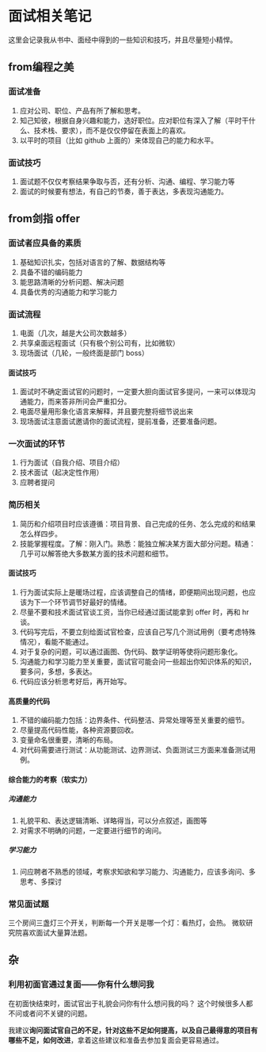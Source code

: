 # 面试相关笔记
这里会记录我从书中、面经中得到的一些知识和技巧，并且尽量短小精悍。

## from编程之美
### 面试准备
1. 应对公司、职位、产品有所了解和思考。
2. 知己知彼，根据自身兴趣和能力，选好职位。应对职位有深入了解（平时干什么、技术栈、要求），而不是仅仅停留在表面上的喜欢。
3. 以平时的项目（比如 github 上面的）来体现自己的能力和水平。

### 面试技巧
1. 面试题不仅仅考察结果争取与否，还有分析、沟通、编程、学习能力等
2. 面试的时候要有想法，有自己的节奏，善于表达，多表现沟通能力。

## from剑指 offer
### 面试者应具备的素质
1. 基础知识扎实，包括对语言的了解、数据结构等
2. 具备不错的编码能力
3. 能思路清晰的分析问题、解决问题
4. 具备优秀的沟通能力和学习能力

### 面试流程
1. 电面（几次，越是大公司次数越多）
2. 共享桌面远程面试（只有极个别公司有，比如微软）
3. 现场面试（几轮，一般终面是部门 boss）

#### 面试技巧
1. 面试时不确定面试官的问题时，一定要大胆向面试官多提问，一来可以体现沟通能力，而来答非所问会严重扣分。
2. 电面尽量用形象化语言来解释，并且要完整将细节说出来
3. 现场面试注意面试邀请你的面试流程，提前准备，还要准备问题。

### 一次面试的环节
1. 行为面试（自我介绍、项目介绍）
2. 技术面试（起决定性作用）
3. 应聘者提问

### 简历相关
1. 简历和介绍项目时应该遵循：项目背景、自己完成的任务、怎么完成的和结果怎么样四步。
2. 技能掌握程度。了解：刚入门。熟悉：能独立解决某方面大部分问题。精通：几乎可以解答绝大多数某方面的技术问题和细节。

#### 面试技巧
1. 行为面试实际上是暖场过程，应该调整自己的情绪，即便期间出现问题，也应该为下一个环节调节好最好的情绪。
2. 尽量不要和技术面试官谈工资，当你已经通过面试能拿到 offer 时，再和 hr 谈。
3. 代码写完后，不要立刻给面试官检查，应该自己写几个测试用例（要考虑特殊情况），看能不能通过。
4. 对于复杂的问题，可以通过画图、伪代码、数学证明等使将问题形象化。
5. 沟通能力和学习能力至关重要，面试官可能会问一些超出你知识体系的知识，要多问，多想，多表达。
6. 代码应该分析思考好后，再开始写。

#### 高质量的代码
1. 不错的编码能力包括：边界条件、代码整洁、异常处理等至关重要的细节。
2. 尽量提高代码性能，各种资源要回收。
3. 变量命名很重要，清晰的布局。
4. 对代码需要进行测试：从功能测试、边界测试、负面测试三方面来准备测试用例。

#### 综合能力的考察（软实力）
##### 沟通能力
1. 礼貌平和、表达逻辑清晰、详略得当，可以分点叙述，画图等
3. 对需求不明确的问题，一定要进行细节的询问。

##### 学习能力
1. 问应聘者不熟悉的领域，考察求知欲和学习能力、沟通能力，应该多询问、多思考、多探讨

### 常见面试题
三个房间三盏灯三个开关，判断每一个开关是哪一个灯：看热灯，会热。
微软研究院喜欢面试大量算法题。


## 杂
### 利用初面官通过复面——你有什么想问我
在初面快结束时，面试官出于礼貌会问你有什么想问我的吗？
这个时候很多人都不问或者问不关键的问题。

我建议**询问面试官自己的不足，针对这些不足如何提高，以及自己最得意的项目有哪些不足，如何改进**，拿着这些建议和准备去参加复面会更容易通过。

